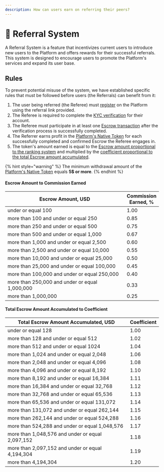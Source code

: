 ```yaml
---
description: How can users earn on referring their peers?
---
```


# 🎁 Referral System

A Referral System is a feature that incentivizes current users to introduce new users to the Platform and offers rewards for their successful referrals. This system is designed to encourage users to promote the Platform's services and expand its user base.

## Rules

To prevent potential misuse of the system, we have established specific rules that must be followed before users (the Referrals) can benefit from it:

1. The user being referred (the Referee) must [register](./) on the Platform using the referral link provided.
2. The Referee is required to complete the [KYC verification](kyc-verification.md) for their account.
3. The Referee must participate in at least one [Escrow transaction](../crypto-escrow/) after the verification process is successfully completed.
4. The Referrer earns profit in the [Platform's Native Token](../native-token/tokenomics.md) for each successfully completed and confirmed Escrow the Referee engages in.&#x20;
5. The token's amount earned is equal to the [Escrow amount proportional to the ranking system](referral-system.md#escrow-amount-proportional-to-the-ranking-system) and multiplied by the [coefficient proportional to the total Escrow amount accumulated](referral-system.md#coefficient-proportional-to-total-escrow-amount-accumulated).

{% hint style="warning" %}
The minimum withdrawal amount of the [Platform's Native Token](../native-token/tokenomics.md) equals **5$ or more**.
{% endhint %}

#### Escrow Amount to Commission Earned

<table><thead><tr><th width="480">Escrow Amount, USD</th><th>Commission Earned, %</th></tr></thead><tbody><tr><td>under or equal 100</td><td>1.00</td></tr><tr><td>more than 100 and under or equal 250</td><td>0.85</td></tr><tr><td>more than 250 and under or equal 500</td><td>0.75</td></tr><tr><td>more than 500 and under or equal 1,000</td><td>0.67</td></tr><tr><td>more than 1,000 and under or equal 2,500</td><td>0.60</td></tr><tr><td>more than 2,500 and under or equal 10,000</td><td>0.55</td></tr><tr><td>more than 10,000 and under or equal 25,000</td><td>0.50</td></tr><tr><td>more than 25,000 and under or equal 100,000</td><td>0.45</td></tr><tr><td>more than 100,000 and under or equal 250,000</td><td>0.40</td></tr><tr><td>more than 250,000 and under or equal 1,000,000</td><td>0.33</td></tr><tr><td>more than 1,000,000</td><td>0.25</td></tr></tbody></table>

#### Total Escrow Amount Accumulated to Coefficient

<table><thead><tr><th width="483">Total Escrow Amount Accumulated, USD</th><th>Coefficient</th></tr></thead><tbody><tr><td>under or equal 128</td><td>1.00</td></tr><tr><td>more than 128 and under or equal 512</td><td>1.02</td></tr><tr><td>more than 512 and under or equal 1024</td><td>1.04</td></tr><tr><td>more than 1,024 and under or equal 2,048</td><td>1.06</td></tr><tr><td>more than 2,048 and under or equal 4,096</td><td>1.08</td></tr><tr><td>more than 4,096 and under or equal 8,192</td><td>1.10</td></tr><tr><td>more than 8,192 and under or equal 16,384</td><td>1.11</td></tr><tr><td>more than 16,384 and under or equal 32,768</td><td>1.12</td></tr><tr><td>more than 32,768 and under or equal 65,536</td><td>1.13</td></tr><tr><td>more than 65,536 and under or equal 131,072</td><td>1.14</td></tr><tr><td>more than 131,072 and under or equal 262,144</td><td>1.15</td></tr><tr><td>more than 262,144 and under or equal 524,288</td><td>1.16</td></tr><tr><td>more than 524,288 and under or equal 1,048,576</td><td>1.17</td></tr><tr><td>more than 1,048,576 and under or equal 2,097,152</td><td>1.18</td></tr><tr><td>more than 2,097,152 and under or equal 4,194,304</td><td>1.19</td></tr><tr><td>more than 4,194,304</td><td>1.20</td></tr></tbody></table>
